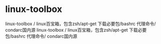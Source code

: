 # linux-toolbox
linux-toolbox /  linux百宝箱，包含zsh/apt-get 下载必要包/bashrc 代理命令/ condarc国内源
linux-toolbox / linux百宝箱，包含zsh/apt-get 下载必要包/bashrc 代理命令/ condarc国内源

